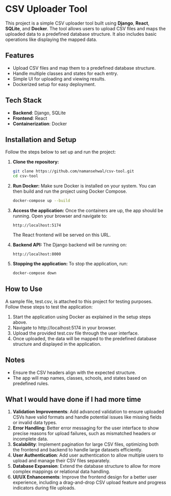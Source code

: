 # CSV Uploader Tool

This project is a simple CSV uploader tool built using **Django**, **React**, **SQLite**, and **Docker**. The tool allows users to upload CSV files and maps the uploaded data to a predefined database structure. It also includes basic operations like displaying the mapped data.

## Features

- Upload CSV files and map them to a predefined database structure.
- Handle multiple classes and states for each entry.
- Simple UI for uploading and viewing results.
- Dockerized setup for easy deployment.

## Tech Stack

- **Backend**: Django, SQLite
- **Frontend**: React
- **Containerization**: Docker

## Installation and Setup

Follow the steps below to set up and run the project:

1. **Clone the repository:**

   ```bash
   git clone https://github.com/namansehwal/csv-tool.git
   cd csv-tool
   ```

2. **Run Docker:**
   Make sure Docker is installed on your system. You can then build and run the project using Docker Compose.

   ```bash
   docker-compose up --build
   ```

3. **Access the application:**
   Once the containers are up, the app should be running. Open your browser and navigate to:

   ```
   http://localhost:5174
   ```

   The React frontend will be served on this URL.

4. **Backend API:**
   The Django backend will be running on:

   ```
   http://localhost:8000
   ```

5. **Stopping the application:**
   To stop the application, run:
   ```bash
   docker-compose down
   ```

## How to Use

A sample file, test.csv, is attached to this project for testing purposes. Follow these steps to test the application:

1. Start the application using Docker as explained in the setup steps above.
2. Navigate to http://localhost:5174 in your browser.
3. Upload the provided test.csv file through the user interface.
4. Once uploaded, the data will be mapped to the predefined database structure and displayed in the application.

## Notes

- Ensure the CSV headers align with the expected structure.
- The app will map names, classes, schools, and states based on predefined rules.

## What I would have done if I had more time

1. **Validation Improvements**: Add advanced validation to ensure uploaded CSVs have valid formats and handle potential issues like missing fields or invalid data types.
2. **Error Handling**: Better error messaging for the user interface to show precise reasons for upload failures, such as mismatched headers or incomplete data.
3. **Scalability**: Implement pagination for large CSV files, optimizing both the frontend and backend to handle large datasets efficiently.
4. **User Authentication**: Add user authentication to allow multiple users to upload and manage their CSV files separately.
5. **Database Expansion**: Extend the database structure to allow for more complex mappings or relational data handling.
6. **UI/UX Enhancements**: Improve the frontend design for a better user experience, including a drag-and-drop CSV upload feature and progress indicators during file uploads.
